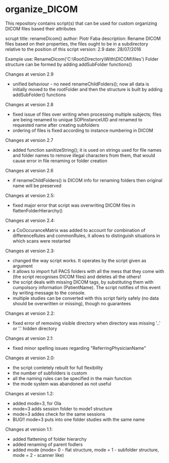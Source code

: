 # organize_DICOM
This repository contains script(s) that can be used for custom organizing DICOM files based their attributes

scrupt title: renameDicom()
author: Piotr Faba
 description: Rename DICOM files based on their properties, the files ought
 to be in a subdirectory relative to the position of this script
 version: 2.9
 date: 28/07/2016

 Example use: RenameDicom('C:\Root\Directory\With\DICOM\files')
 Folder structure can be formed by adding addSubFolder functions()

Changes at version 2.9
 - unified behaviour - no need renameChildFolders(); now all data is
 initially moved to the rootFolder and then the structure is built by
 adding addSubFolder() functions

Changes at version 2.8
 - fixed issue of files over writing when processing multiple subjects;
 files are being renamed to unique SOPInstanceUID and renamed to requested
 name after creating subfolders
 - ordering of files is fixed according to instance numbering in DICOM

Changes at version 2.7
 - added function sanitizeString(); it is used on strings used for file
 names and folder names to remove illegal characters from them, that would
 cause error in file renaming or folder creation

Changes at version 2.6
 - if renameChildFolders() is DICOM info for renaming folders then
 original name will be preserved

Changes at version 2.5:
 - fixed major error that script was overwriting DICOM files in
 flattenFolderHierarchy()

Changes at version 2.4:
 - a CoOccuranceMatrix was added to account for combination of
 differenceRules and commonRules, it allows to distinguish situations in
 which scans were restarted

Changes at version 2.3:
 - changed the way script works. It operates by the script given as
 argument
 - it allows to import full PACS folders with all the mess that they come
 with (the script recognises DICOM files) and deletes all the others!
 - the script deals with missing DICOM tags, by substituting them with
 cumpolsory information (PatientName). The script notifies of this event
 by writing message to the console.
 - multiple studies can be converted with this script fairly safely (no
 data should be overwritten or missing), though no guarantees

Changes at version 2.2:
 - fixed error of removing visible directory when directory was missing
 '..' or '.' hidden directory

Changes at version 2.1:
 - fixed minor spelling issues regarding "ReferringPhysicianName"

Changes at version 2.0:
 - the script comletely rebuilt for full flexibility
 - the number of subfolders is custom
 - all the naming rules can be specified in the main function
 - the mode system was abandoned as not useful

Changes at version 1.2:
 - added mode=3, for Ola
 - mode=3 adds session folder to mode1 structure
 - mode=3 addes check for the same sessions
 - BUG!! mode=3 puts into one folder studies with the same name

Changes at version 1.1:
 - added flattening of folder hierarchy
 - added renaming of parent fodlers
 - added mode (mode= 0 - flat structure, mode = 1 - subfolder structure,
 mode = 2 - scanner like)


